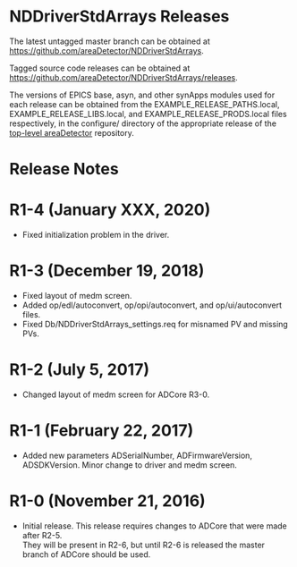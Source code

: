 NDDriverStdArrays Releases
==========================

The latest untagged master branch can be obtained at
https://github.com/areaDetector/NDDriverStdArrays.

Tagged source code releases can be obtained at 
https://github.com/areaDetector/NDDriverStdArrays/releases.

The versions of EPICS base, asyn, and other synApps modules used for each release can be obtained from 
the EXAMPLE_RELEASE_PATHS.local, EXAMPLE_RELEASE_LIBS.local, and EXAMPLE_RELEASE_PRODS.local
files respectively, in the configure/ directory of the appropriate release of the 
[top-level areaDetector](https://github.com/areaDetector/areaDetector) repository.


Release Notes
=============

R1-4 (January XXX, 2020)
====================
* Fixed initialization problem in the driver.

R1-3 (December 19, 2018)
====================
* Fixed layout of medm screen.
* Added op/edl/autoconvert, op/opi/autoconvert, and op/ui/autoconvert files.
* Fixed Db/NDDriverStdArrays_settings.req for misnamed PV and missing PVs.

R1-2 (July 5, 2017)
====================
* Changed layout of medm screen for ADCore R3-0.


R1-1 (February 22, 2017)
====================
* Added new parameters ADSerialNumber, ADFirmwareVersion, ADSDKVersion. Minor change to
  driver and medm screen.


R1-0 (November 21, 2016)
====================
* Initial release. This release requires changes to ADCore that were made after R2-5.  
  They will be present in R2-6, but until R2-6 is released the master branch of ADCore should be used.


